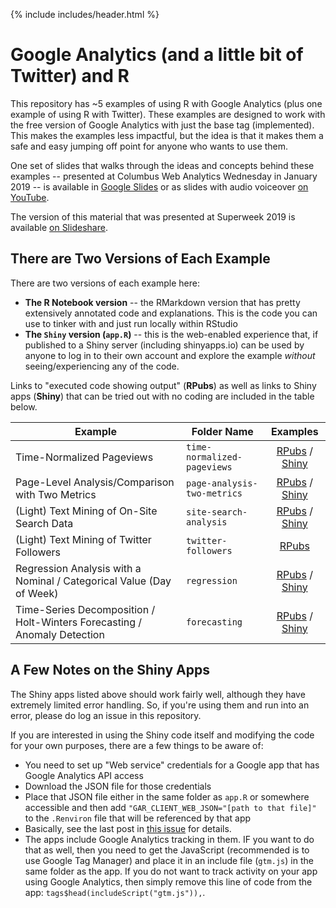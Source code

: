 {% include includes/header.html %}

# Google Analytics (and a little bit of Twitter) and R

This repository has ~5 examples of using R with Google Analytics (plus one example of using R with Twitter). These examples are designed to work with the free version of Google Analytics with just the base tag (implemented). This makes the examples less impactful, but the idea is that it makes them a safe and easy jumping off point for anyone who wants to use them.

One set of slides that walks through the ideas and concepts behind these examples -- presented at Columbus Web Analytics Wednesday in January 2019 -- is available in [Google Slides](https://docs.google.com/presentation/d/1UBtbuIPmZ6yUj5VLPNYDcbV_0JSZzyyugvDPcAJd8Fs/edit?usp=sharing) or as slides with audio voiceover [on YouTube](https://youtu.be/SRZPLIcCvFU). 

The version of this material that was presented at Superweek 2019 is available [on Slideshare](https://www.slideshare.net/tgwilson/superweek-2019-digital-analytics-meets-data-science).

## There are Two Versions of Each Example
There are two versions of each example here:

* **The R Notebook version** -- the RMarkdown version that has pretty extensively annotated code and explanations. This is the code you can use to tinker with and just run locally within RStudio
* **The `Shiny` version (`app.R`)** -- this is the web-enabled experience that, if published to a Shiny server (including shinyapps.io) can be used by anyone to log in to their own account and explore the example _without_ seeing/experiencing any of the code. 

Links to "executed code showing output" (**RPubs**) as well as links to Shiny apps (**Shiny**) that can be tried out with no coding are included in the table below.

| Example | Folder Name | Examples |
|-----------------------------------------------------|---------------|:-------------:|
| Time-Normalized Pageviews | `time-normalized-pageviews` | [RPubs](http://rpubs.com/tgwilson/time-normalized-pageviews) / [Shiny](https://gilligan.shinyapps.io/time-normalized/) |
| Page-Level Analysis/Comparison with Two Metrics | `page-analysis-two-metrics` | [RPubs](http://rpubs.com/tgwilson/page-analysis) / [Shiny](https://gilligan.shinyapps.io/page-analysis/) |
| (Light) Text Mining of On-Site Search Data | `site-search-analysis` | [RPubs](http://rpubs.com/tgwilson/site-search) / [Shiny](https://gilligan.shinyapps.io/site-search/) |
| (Light) Text Mining of Twitter Followers | `twitter-followers` | [RPubs](http://rpubs.com/tgwilson/twitter-followers) |
| Regression Analysis with a Nominal / Categorical Value (Day of Week) | `regression` | [RPubs](http://rpubs.com/tgwilson/day-of-week-regression) / [Shiny](https://gilligan.shinyapps.io/regression/) |
| Time-Series Decomposition / Holt-Winters Forecasting / Anomaly Detection | `forecasting` | [RPubs](http://rpubs.com/tgwilson/forecasting) / [Shiny](https://gilligan.shinyapps.io/forecasting/) |

## A Few Notes on the Shiny Apps

The Shiny apps listed above should work fairly well, although they have extremely limited error handling. So, if you're using them and run into an error, please do log an issue in this repository.

If you are interested in using the Shiny code itself and modifying the code for your own purposes, there are a few things to be aware of:

* You need to set up "Web service" credentials for a Google app that has Google Analytics API access
* Download the JSON file for those credentials
* Place that JSON file either in the same folder as `app.R` or somewhere accessible and then add `"GAR_CLIENT_WEB_JSON="[path to that file]"` to the `.Renviron` file that will be referenced by that app
* Basically, see the last post in [this issue](https://github.com/MarkEdmondson1234/googleAuthR/issues/136) for details.
* The apps include Google Analytics tracking in them. IF you want to do that as well, then you need to get the JavaScript (recommended is to use Google Tag Manager) and place it in an include file (`gtm.js`) in the same folder as the app. If you do not want to track activity on your app using Google Analytics, then simply remove this line of code from the app: `tags$head(includeScript("gtm.js")),`.
